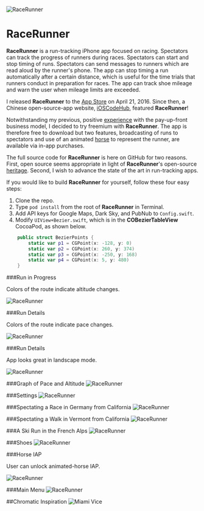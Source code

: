 ![RaceRunner](RaceRunner/logo.png "Logo by Moze")


RaceRunner
===================

**RaceRunner** is a run-tracking iPhone app focused on racing. Spectators can track the progress of runners during races. Spectators can start and stop timing of runs. Spectators can send messages to runners which are read aloud by the runner's phone. The app can stop timing a run automatically after a certain distance, which is useful for the time trials that runners conduct in preparation for races. The app can track shoe mileage and warn the user when mileage limits are exceeded.

I released **RaceRunner** to the [App Store](https://itunes.apple.com/us/app/racerunner-run-tracking-app/id1065017082) on April 21, 2016. Since then, a Chinese open-source-app website, [iOSCodeHub](http://www.ioscodehub.com/2016/06/06/开源app推荐-racerunner-跑步跟踪记录app/), featured **RaceRunner**!

Notwithstanding my previous, positive [experience](https://itunes.apple.com/us/app/immigration/id777319358) with the pay-up-front business model, I decided to try freemium with **RaceRunner**. The app is therefore free to download but two features, broadcasting of runs to spectators and use of an animated [horse](https://en.wikipedia.org/wiki/Eadweard_Muybridge#Stanford_and_horse_gaits) to represent the runner, are available via in-app purchases.

The full source code for **RaceRunner** is here on GitHub for two reasons. First, open source seems appropriate in light of **RaceRunner**'s open-source [heritage](https://github.com/mluedke2/moonrunner). Second, I wish to advance the state of the art in run-tracking apps.

If you would like to build **RaceRunner** for yourself, follow these four easy steps:

1. Clone the repo.
2. Type `pod install` from the root of **RaceRunner** in Terminal.
3. Add API keys for Google Maps, Dark Sky, and PubNub to `Config.swift`.
4. Modify `UIView+Bezier.swift`, which is in the **COBezierTableView** CocoaPod, as shown below.

```swift
    public struct BezierPoints {
        static var p1 = CGPoint(x: -128, y: 0)
        static var p2 = CGPoint(x: 260, y: 374)
        static var p3 = CGPoint(x: -250, y: 168)
        static var p4 = CGPoint(x: 5, y: 480)
    }
```

###Run in Progress

Colors of the route indicate altitude changes.

![RaceRunner](RaceRunner/RaceRunner1.png "Run in Progress")


###Run Details

Colors of the route indicate pace changes.

![RaceRunner](RaceRunner/RaceRunner2.png "Run Details")


###Run Details

App looks great in landscape mode.

![RaceRunner](RaceRunner/RaceRunner2-1.png "Run Details")


###Graph of Pace and Altitude
![RaceRunner](RaceRunner/RaceRunner8.png "Graph of Pace and Altitude")


###Settings
![RaceRunner](RaceRunner/RaceRunner3.png "Settings")


###Spectating a Race in Germany from California
![RaceRunner](RaceRunner/RaceRunner4.png "Spectating a Race in Germany from California")


###Spectating a Walk in Vermont from California
![RaceRunner](RaceRunner/RaceRunner5.png "Spectating a Walk in Vermont from California")

###A Ski Run in the French Alps
![RaceRunner](RaceRunner/RaceRunner9.png "A Ski Run in the French Alps")


###Shoes
![RaceRunner](RaceRunner/RaceRunner6.png "Shoes")


###Horse IAP

User can unlock animated-horse IAP.

![RaceRunner](RaceRunner/RaceRunner10.png "Horse IAP")


###Main Menu
![RaceRunner](RaceRunner/RaceRunner7.png "Main Menu")


##Chromatic Inspiration
![Miami Vice](http://images2.fanpop.com/image/photos/9300000/Miami-VIce-Season-2-opener-miami-vice-9384840-765-580.jpg "Miami Vice")
